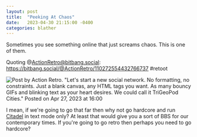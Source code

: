 ```yaml
---
layout: post
title:  "Peeking At Chaos"
date:   2023-04-30 21:15:00 -0400
categories: blather
---
```

Sometimes you see something online that just screams chaos.  This is one of them.

Quoting @ActionRetro@bitbang.social: https://bitbang.social/@ActionRetro/110272554432766737 #retoot

![Post by Action Retro. "Let's start a new social network. No formatting, no constraints. Just a blank canvas, any HTML tags you want. As many bouncy GIFs and blinking text as your heart desires. We could call it TriGeoPod Cities." Posted on Apr 27, 2023 at 16:00]({{site.url}}/img/trigeopodcities.jpg)

I mean, if we're going to go that far then why not go hardcore and run [Citadel](https://www.citadel.org/) in text mode only?  At least that would give you a sort of BBS for our contemporary times.  If you're going to go retro then perhaps you need to go hardcore?
